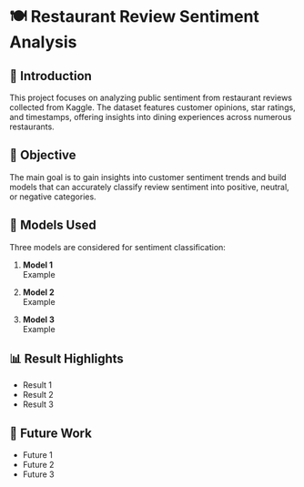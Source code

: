 # 🍽️ Restaurant Review Sentiment Analysis

## 📖 Introduction
This project focuses on analyzing public sentiment from restaurant reviews collected from Kaggle. The dataset features customer opinions, star ratings, and timestamps, offering insights into dining experiences across numerous restaurants.

## 🎯 Objective
The main goal is to gain insights into customer sentiment trends and build models that can accurately classify review sentiment into positive, neutral, or negative categories.

## 🧰 Models Used
Three models are considered for sentiment classification:

1. **Model 1**  
   Example

2. **Model 2**  
   Example

3. **Model 3**  
   Example

## 📊 Result Highlights
- Result 1
- Result 2
- Result 3

## 🔮 Future Work
- Future 1
- Future 2
- Future 3

